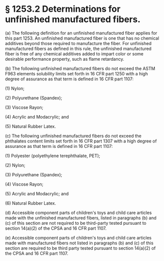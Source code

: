 # § 1253.2   Determinations for unfinished manufactured fibers.

(a) The following definition for an unfinished manufactured fiber applies for this part 1253. An unfinished manufactured fiber is one that has no chemical additives beyond those required to manufacture the fiber. For unfinished manufactured fibers as defined in this rule, the unfinished manufactured fiber is free of any chemical additives added to impart color or some desirable performance property, such as flame retardancy.


(b) The following unfinished manufactured fibers do not exceed the ASTM F963 elements solubility limits set forth in 16 CFR part 1250 with a high degree of assurance as that term is defined in 16 CFR part 1107:


(1) Nylon;


(2) Polyurethane (Spandex);


(3) Viscose Rayon;


(4) Acrylic and Modacrylic; and


(5) Natural Rubber Latex.


(c) The following unfinished manufactured fibers do not exceed the phthalates content limits set forth in 16 CFR part 1307 with a high degree of assurance as that term is defined in 16 CFR part 1107:


(1) Polyester (polyethylene terephthalate, PET);


(2) Nylon;


(3) Polyurethane (Spandex);


(4) Viscose Rayon;


(5) Acrylic and Modacrylic; and


(6) Natural Rubber Latex.


(d) Accessible component parts of children's toys and child care articles made with the unfinished manufactured fibers, listed in paragraphs (b) and (c) of this section are not required to be third-party tested pursuant to section 14(a)(2) of the CPSA and 16 CFR part 1107.


(e) Accessible component parts of children's toys and child care articles made with manufactured fibers not listed in paragraphs (b) and (c) of this section are required to be third party tested pursuant to section 14(a)(2) of the CPSA and 16 CFR part 1107.







